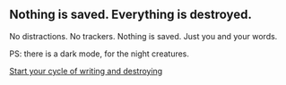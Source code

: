 


## Nothing is saved. Everything is destroyed.

No distractions. No trackers. Nothing is saved. Just you and your words. 

PS: there is a dark mode, for the night creatures.

[Start your cycle of writing and destroying](https://duckduckgo.com)
